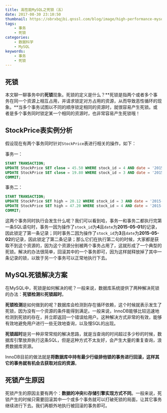 ```yaml
---
title: 高性能MySQL之死锁（五）
date: 2017-08-30 23:10:50
thumbnail: https://obrxbqjbi.qnssl.com/blog/image/high-performance-mysql.png
tags:
	- 事务
	- 死锁
categories:
	- 数据科学
	- MySQL
keywords:
	- 事务
	- 死锁
---
```

## 死锁
本文聊一聊事务中的**死锁**现象。死锁的定义是什么？**死锁是指两个或者多个事务在同一个资源上相互占用，并请求锁定对方占用的资源，从而导致恶性循环的现象。**当多个事务试图以不同的顺序锁定相同的资源时，就很容易产生死锁。或者是多个事务同时锁定某一个相同的资源时，也非常容易产生死锁哦！

## StockPrice表实例分析
假设现在有两个事务同时针对`StockPrice`表进行相关的操作，如下：

事务一：

``` sql
START TRANSACTION;
UPDATE StockPrice SET close = 45.50 WHERE stock_id = 4 AND date = '2015-05-01';
UPDATE StockPrice SET close = 19.80 WHERE stock_id = 3 AND date = '2015-05-02';
COMMIT;
```

事务二：

``` sql
START TRANSACTION;
UPDATE StockPrice SET high = 20.12 WHERE stock_id = 3 AND date = '2015-05-02';
UPDATE StockPrice SET high = 47.20 WHERE stock_id = 4 AND date = '2015-05-01';
COMMIT;
```

这两个事务同时执行会发生什么呢？我们可以看到哈，事务一和事务二都执行完第一条SQL语句时，事务一因为操作了`stock_id`为**4**且`date`为**2015-05-01**的记录，因此锁定了第一条记录；同时事务二因为操作了`stock_id`为**3**且`date`为**2015-05-02**的记录，因此锁定了第二条记录；那么它们在执行第二句的时候，大家都是获取不到这个资源的，因为这个资源分别被两个事务占用了，这就形成了一个典型的死锁。解决的办法很简单，回滚其中的一个事务即可，因为这样就释放掉了其中一条记录的锁，以致于另一个事务可以正常地执行下去。

## MySQL死锁解决方案
在MySQL中，死锁是如何解决的呢？一般来说，数据库系统提供了两种解决死锁的办法：**死锁检测**和**死锁超时**。

**死锁检测**是如何做到的呢？数据库会检测到存在循环依赖，这个时候就表示发生了死锁，因为没有一个资源的条件能得到满足。一般来说，InnoDB能够比较迅速地检测到死锁的存在，并立即返回一个错误给用户。这种解决方式非常的有效，能够有效地避免用户进行一些无效地查询，以及慢SQL的出现。

**死锁超时**是另一种非常常规的解决思路，就是当查询的时间超过多少秒的时候，数据库引擎放弃执行这条SQL，但是这种方式不太友好，会产生大量的重复查询，浪费数据库资源。

InnoDB目前的做法就是**将数据库中持有最少行级排他锁的事务进行回滚，这样其它的事务就有机会去获取对应的资源**。

## 死锁产生原因
死锁产生的原因主要有两个：**数据的冲突**和**存储引擎实现方式不同**。一般来说，死锁产生的时候只需要回滚其中一个或多个事务就可以打破死锁的局面，让其它事务继续进行下去。我们再额外地执行被回滚的事务即可。
